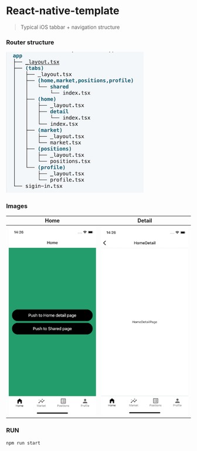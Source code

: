 # React-native-template

> Typical iOS tabbar + navigation structure

### Router structure

![Structure](https://raw.githubusercontent.com/kk-vv/react-native-template/main/screenshots/router-structure.png)


### Images

|Home|Detail|
|----|----|
![Home](https://raw.githubusercontent.com/kk-vv/react-native-template/main/screenshots/home.png)|![Detail](https://raw.githubusercontent.com/kk-vv/react-native-template/main/screenshots/detail.png)|

### RUN

```
npm run start
```